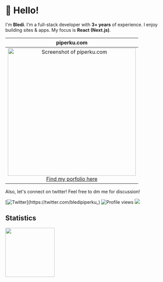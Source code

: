 # 👋 Hello!

I'm **Bledi**. I'm a full-stack developer with **3+ years** of experience. I enjoy building sites & apps. My focus is **React (Next.js)**.

| piperku.com |
|:-:|
|<a href="https://piperku.com?ref=readme"><img src="https://github.com/user-attachments/assets/322d6ba6-7166-4cc8-b682-cf4a5d20475a" alt="Screenshot of piperku.com" width="400"></a><br /><a href="https://piperku.com?ref=readme">Find my porfolio here</a> | 


Also, let's connect on twitter! Feel free to dm me for discussion!

[![Twitter](https://img.shields.io/twitter/url/https/twitter.com/th_clarence.svg?style=social&label=Follow%20%40bledipiperku_)](https://twitter.com/bledipiperku_)
![Profile views](https://komarev.com/ghpvc/?username=bledipiperku&color=gray)
![](https://hit.yhype.me/github/profile?user_id=55318172)


## Statistics

<div>
  <img height="154" src="https://github-readme-stats.vercel.app/api/top-langs/?username=bledipiperku&layout=compact&theme=react&hide=php&langs_count=6" />
</div>
